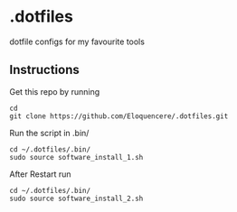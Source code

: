 # .dotfiles
dotfile configs for my favourite tools


## Instructions
Get this repo by running
```
cd
git clone https://github.com/Eloquencere/.dotfiles.git
```

Run the script in .bin/
```
cd ~/.dotfiles/.bin/
sudo source software_install_1.sh
```

After Restart run
```
cd ~/.dotfiles/.bin/
sudo source software_install_2.sh
```
